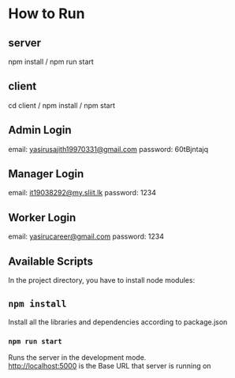 # How to Run

## server

npm install / npm run start

## client

cd client / npm install / npm start

## Admin Login

email: yasirusajith19970331@gmail.com
password: 60tBjntajq

## Manager Login

email: it19038292@my.sliit.lk
password: 1234

## Worker Login

email: yasirucareer@gmail.com
password: 1234

## Available Scripts

In the project directory, you have to install node modules:

## `npm install`

Install all the libraries and dependencies according to package.json

### `npm run start`

Runs the server in the development mode.\
 [http://localhost:5000](http://localhost:5000) is the Base URL that server is running on
